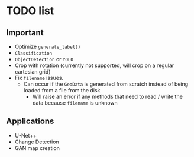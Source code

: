 # TODO list

## Important

-   Optimize `generate_label()`
-   `Classification`
-   `ObjectDetection` or `YOLO`
-   Crop with rotation (currently not supported, will crop on a regular cartesian grid)
-   Fix `filename` issues.
    - Can occur if the `GeoData` is generated from scratch instead of being loaded from a file from the disk
        - Will raise an error if any methods that need to read / write the data because `filename` is unknown

## Applications

-   U-Net++
-   Change Detection
-   GAN map creation